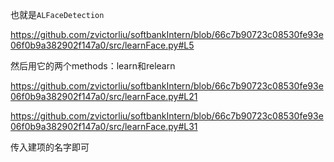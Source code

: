 也就是`ALFaceDetection`

https://github.com/zvictorliu/softbankIntern/blob/66c7b90723c08530fe93e06f0b9a382902f147a0/src/learnFace.py#L5

然后用它的两个methods：learn和relearn

https://github.com/zvictorliu/softbankIntern/blob/66c7b90723c08530fe93e06f0b9a382902f147a0/src/learnFace.py#L21

https://github.com/zvictorliu/softbankIntern/blob/66c7b90723c08530fe93e06f0b9a382902f147a0/src/learnFace.py#L31

传入建项的名字即可